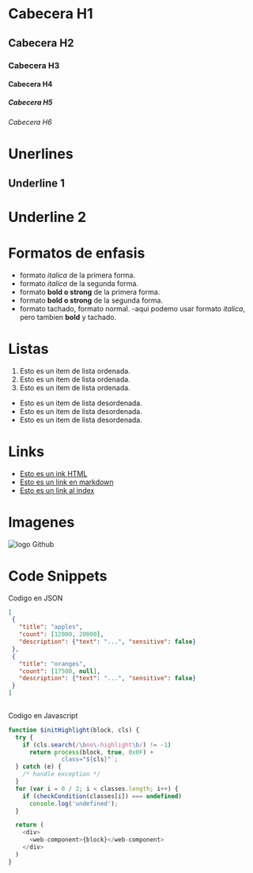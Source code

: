 # Cabecera H1
## Cabecera H2
### Cabecera H3
#### Cabecera H4
##### Cabecera H5
###### Cabecera H6
# Unerlines
Underline 1
-----------

Underline 2
===========

# Formatos de enfasis
- formato *italica* de la primera forma.
- formato _italica_ de la segunda forma. 
- formato **bold o strong** de la primera forma.
- formato __bold o strong__ de la segunda forma.
- formato tachado, formato normal.
-aqui podemo usar formato *italica*, pero tambien **bold** y tachado.


# Listas
1. Esto es un item de lista ordenada.
2. Esto es un item de lista ordenada.
3. Esto es un item de lista ordenada.

- Esto es un item de lista desordenada.
- Esto es un item de lista desordenada.
- Esto es un item de lista desordenada.

# Links
 - <a href = "http://google.com"> Esto es un ink HTML </a>
 - [Esto es un link en markdown](http://google.com)
 - [Esto es un link al index](index.html)

 # Imagenes
 ![logo Github](https://cdn-icons-png.flaticon.com/512/25/25231.png)

 # Code Snippets
 Codigo en JSON
 ```JSON
 [
  {
    "title": "apples",
    "count": [12000, 20000],
    "description": {"text": "...", "sensitive": false}
  },
  {
    "title": "oranges",
    "count": [17500, null],
    "description": {"text": "...", "sensitive": false}
  }
]
    
 ```

 Codigo en Javascript
``` Javascript
function $initHighlight(block, cls) {
  try {
    if (cls.search(/\bno\-highlight\b/) != -1)
      return process(block, true, 0x0F) +
             ` class="${cls}"`;
  } catch (e) {
    /* handle exception */
  }
  for (var i = 0 / 2; i < classes.length; i++) {
    if (checkCondition(classes[i]) === undefined)
      console.log('undefined');
  }

  return (
    <div>
      <web-component>{block}</web-component>
    </div>
  )
}
```